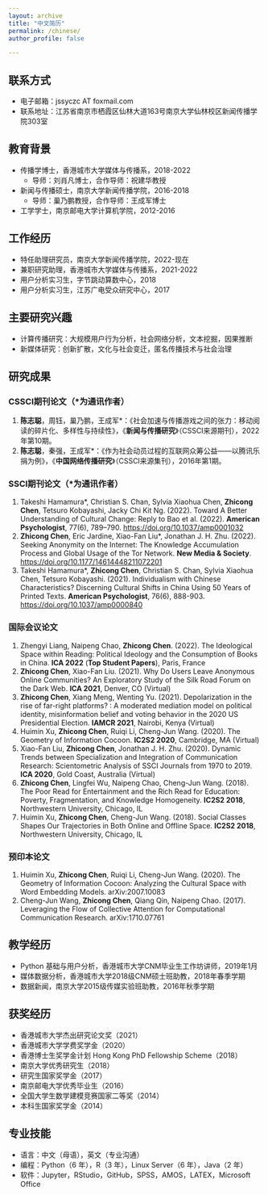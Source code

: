 ```yaml
---
layout: archive
title: "中文简历"
permalink: /chinese/
author_profile: false

---
```


## 联系方式

- 电子邮箱：jssyczc AT foxmail.com
- 联系地址：江苏省南京市栖霞区仙林大道163号南京大学仙林校区新闻传播学院303室

## 教育背景
- 传播学博士，香港城市大学媒体与传播系，2018-2022
  - 导师：刘肖凡博士，合作导师：祝建华教授
- 新闻与传播硕士，南京大学新闻传播学院，2016-2018
  - 导师：巢乃鹏教授，合作导师：王成军博士
- 工学学士，南京邮电大学计算机学院，2012-2016

## 工作经历
- 特任助理研究员，南京大学新闻传播学院，2022-现在
- 兼职研究助理，香港城市大学媒体与传播系，2021-2022
- 用户分析实习生，字节跳动算数中心，2018
- 用户分析实习生，江苏广电受众研究中心，2017

## 主要研究兴趣
- 计算传播研究：大规模用户行为分析，社会网络分析，文本挖掘，因果推断
- 新媒体研究：创新扩散，文化与社会变迁，匿名传播技术与社会治理

## 研究成果

### CSSCI期刊论文（\*为通讯作者）
1. **陈志聪**，周钰，巢乃鹏，王成军*：《社会加速与传播游戏之间的张力：移动阅读的碎片化、多样性与持续性》，《**新闻与传播研究**》（CSSCI来源期刊），2022年第10期。
2. **陈志聪**，秦强，王成军*：《作为社会动员过程的互联网众筹公益——以腾讯乐捐为例》，《**中国网络传播研究**》（CSSCI来源集刊），2016年第1期。

### SSCI期刊论文（\*为通讯作者）
1. Takeshi Hamamura*, Christian S. Chan, Sylvia Xiaohua Chen, **Zhicong Chen**, Tetsuro Kobayashi, Jacky Chi Kit Ng. (2022). Toward A Better Understanding of Cultural Change: Reply to Bao et al. (2022). **American Psychologist**, 77(6), 789–790. https://doi.org/10.1037/amp0001032
2. **Zhicong Chen**, Eric Jardine, Xiao-Fan Liu*, Jonathan J. H. Zhu. (2022). Seeking Anonymity on the Internet: The Knowledge Accumulation Process and Global Usage of the Tor Network. **New Media & Society**. https://doi.org/10.1177/14614448211072201
3. Takeshi Hamamura*, **Zhicong Chen**, Christian S. Chan, Sylvia Xiaohua Chen, Tetsuro Kobayashi. (2021). Individualism with Chinese Characteristics? Discerning Cultural Shifts in China Using 50 Years of Printed Texts. **American Psychologist**, 76(6), 888-903. https://doi.org/10.1037/amp0000840

### 国际会议论文
1. Zhengyi Liang, Naipeng Chao, **Zhicong Chen**. (2022). The Ideological Space within Reading: Political Ideology and the Consumption of Books in China. **ICA 2022** (**Top Student Papers**), Paris, France
2. **Zhicong Chen**, Xiao-Fan Liu. (2021). Why Do Users Leave Anonymous Online Communities? An Exploratory Study of the Silk Road Forum on the Dark Web. **ICA 2021**, Denver, CO (Virtual)
3. **Zhicong Chen**, Xiang Meng, Wenting Yu. (2021). Depolarization in the rise of far-right platforms? : A moderated mediation model on political identity, misinformation belief and voting behavior in the 2020 US Presidential Election. **IAMCR 2021**, Nairobi, Kenya (Virtual)
4. Huimin Xu, **Zhicong Chen**, Ruiqi Li, Cheng-Jun Wang. (2020). The Geometry of Information Cocoon. **IC2S2 2020**, Cambridge, MA (Virtual)
5. Xiao-Fan Liu, **Zhicong Chen**, Jonathan J. H. Zhu. (2020). Dynamic Trends between Specialization and Integration of Communication Research: Scientometric Analysis of SSCI Journals from 1970 to 2019. **ICA 2020**, Gold Coast, Australia (Virtual)
6. **Zhicong Chen**, Lingfei Wu, Naipeng Chao, Cheng-Jun Wang. (2018). The Poor Read for Entertainment and the Rich Read for Education: Poverty, Fragmentation, and Knowledge Homogeneity. **IC2S2 2018**, Northwestern University, Chicago, IL
7. Huimin Xu, **Zhicong Chen**, Cheng-Jun Wang. (2018). Social Classes Shapes Our Trajectories in Both Online and Offline Space. **IC2S2 2018**, Northwestern University, Chicago, IL

### 预印本论文
1. Huimin Xu, **Zhicong Chen**, Ruiqi Li, Cheng-Jun Wang. (2020). The Geometry of Information Cocoon: Analyzing the Cultural Space with Word Embedding Models. arXiv:2007.10083
2. Cheng-Jun Wang, **Zhicong Chen**, Qiang Qin, Naipeng Chao. (2017). Leveraging the Flow of Collective Attention for Computational Communication Research. arXiv:1710.07761

## 教学经历
- Python 基础与用户分析，香港城市大学CNM毕业生工作坊讲师，2019年1月
- 媒体数据分析，香港城市大学2018级CNM硕士班助教，2018年春季学期
- 数据新闻，南京大学2015级传媒实验班助教，2016年秋季学期

## 获奖经历
- 香港城市大学杰出研究论文奖（2021）
- 香港城市大学学费奖学金（2020）
- 香港博士生奖学金计划 Hong Kong PhD Fellowship Scheme（2018）
- 南京大学优秀研究生（2018）
- 研究生国家奖学金（2017）
- 南京邮电大学优秀毕业生（2016）
- 全国大学生数学建模竞赛国家二等奖（2014）
- 本科生国家奖学金（2014）

## 专业技能
- 语言：中文（母语），英文（专业沟通）
- 编程：Python（6 年），R（3 年），Linux Server（6 年），Java（2 年）
- 软件：Jupyter，RStudio，GitHub，SPSS，AMOS，LATEX，Microsoft Office
